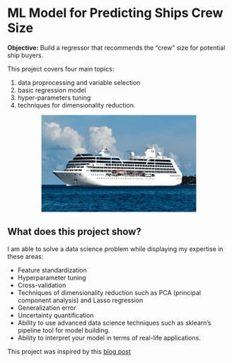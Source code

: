 # ML Model for Predicting Ships Crew Size

**Objective:** Build a regressor that recommends the “crew” size for potential ship buyers.

This project covers four main topics:
1. data proprocessing and variable selection
2. basic regression model
3. hyper-parameters tuning
4. techniques for dimensionality reduction.

<p align="center">
  <img src="Cruise-ships-1.png" width="350" title="How large is the crew size of this ship?">
</p>

## What does this project show?
I am able to solve a data science problem while displaying my expertise in these areas:
* Feature standardization
* Hyperparameter tuning
* Cross-validation
* Techniques of dimensionality reduction such as PCA (principal component analysis) and Lasso regression
* Generalization error
* Uncertainty quantification
* Ability to use advanced data science techniques such as sklearn’s pipeline tool for model building.
* Ability to interpret your model in terms of real-life applications.



This project was inspired by this [blog post](https://towardsdatascience.com/sample-take-home-coding-exercise-for-a-data-scientist-position-8086dd195a76)
